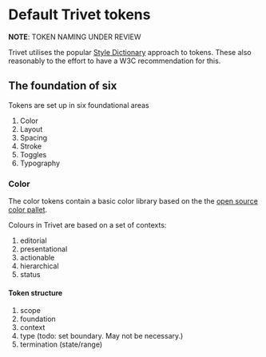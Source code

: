 # Default Trivet tokens

**NOTE**: TOKEN NAMING UNDER REVIEW

Trivet utilises the popular [Style Dictionary](https://amzn.github.io/style-dictionary) approach to tokens. These also reasonably to the effort to have a W3C recommendation for this.

## The foundation of six

Tokens are set up in six foundational areas

1. Color
2. Layout
3. Spacing
4. Stroke
5. Toggles
6. Typography

### Color

The color tokens contain a basic color library based on the the [open source color pallet](https://yeun.github.io/open-color/).

Colours in Trivet are based on a set of contexts:

1. editorial
2. presentational
3. actionable
4. hierarchical
5. status

#### Token structure

1. scope
2. foundation
3. context
4. type (todo: set boundary. May not be necessary.)
5. termination (state/range)
